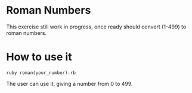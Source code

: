 Roman Numbers
=================

This exercise still work in progress, once ready should convert (1-499) to roman numbers.

How to use it
=============

```shell
ruby roman(your_number).rb
```
The user can use it, giving a number from 0 to 499.

